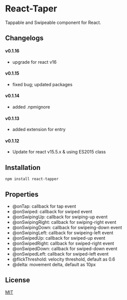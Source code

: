 # React-Taper

Tappable and Swipeable component for React.


## Changelogs
#### v0.1.16
- upgrade for react v16

#### v0.1.15
- fixed bug; updated packages

#### v0.1.14
- added .npmignore

#### v0.1.13
- added extension for entry

#### v0.1.12
- Update for react v15.5.x & using ES2015 class


## Installation

	npm install react-tapper
	
## Properties

- @onTap: callback for tap event
- @onSwiped: callback for swiped event
- @onSwipingUp: callback for swiping-up event
- @onSwipingRight: callback for swiping-right event
- @onSwipingDown: callback for swipeing-down event
- @onSwipingLeft: callback for swipeing-left event
- @onSwipedUp: callback for swiped-up event
- @onSwipedRight: callback for swiped-right event
- @onSwipedDown: callback for swiped-down event
- @onSwipedLeft: callback for swiped-left event
- @flickThreshold: velocity threshold, default as 0.6
- @delta: movement delta, default as 10px



## License

[MIT](http://www.opensource.org/licenses/mit-license.php)